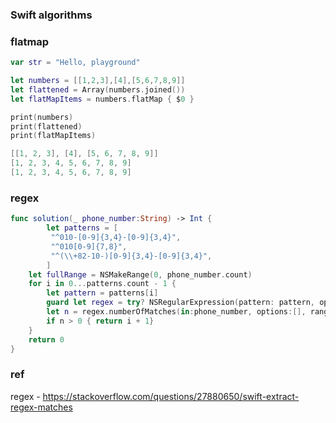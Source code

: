 

### Swift algorithms


### flatmap

```swift
var str = "Hello, playground"

let numbers = [[1,2,3],[4],[5,6,7,8,9]]
let flattened = Array(numbers.joined())
let flatMapItems = numbers.flatMap { $0 }

print(numbers)
print(flattened)
print(flatMapItems)

[[1, 2, 3], [4], [5, 6, 7, 8, 9]]
[1, 2, 3, 4, 5, 6, 7, 8, 9]
[1, 2, 3, 4, 5, 6, 7, 8, 9]

```

### regex

```swift
func solution(_ phone_number:String) -> Int {
        let patterns = [
         "^010-[0-9]{3,4}-[0-9]{3,4}",
         "^010[0-9]{7,8}",
         "^(\\+82-10-)[0-9]{3,4}-[0-9]{3,4}",
        ]
    let fullRange = NSMakeRange(0, phone_number.count)
    for i in 0...patterns.count - 1 {
        let pattern = patterns[i]
        guard let regex = try? NSRegularExpression(pattern: pattern, options: []) else { return 0 }
        let n = regex.numberOfMatches(in:phone_number, options:[], range:fullRange)
        if n > 0 { return i + 1}
    }
    return 0
}

```

### ref

regex - https://stackoverflow.com/questions/27880650/swift-extract-regex-matches
